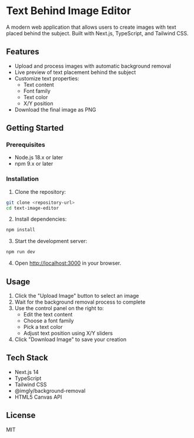 # Text Behind Image Editor

A modern web application that allows users to create images with text placed behind the subject. Built with Next.js, TypeScript, and Tailwind CSS.

## Features

- Upload and process images with automatic background removal
- Live preview of text placement behind the subject
- Customize text properties:
  - Text content
  - Font family
  - Text color
  - X/Y position
- Download the final image as PNG

## Getting Started

### Prerequisites

- Node.js 18.x or later
- npm 9.x or later

### Installation

1. Clone the repository:
```bash
git clone <repository-url>
cd text-image-editor
```

2. Install dependencies:
```bash
npm install
```

3. Start the development server:
```bash
npm run dev
```

4. Open [http://localhost:3000](http://localhost:3000) in your browser.

## Usage

1. Click the "Upload Image" button to select an image
2. Wait for the background removal process to complete
3. Use the control panel on the right to:
   - Edit the text content
   - Choose a font family
   - Pick a text color
   - Adjust text position using X/Y sliders
4. Click "Download Image" to save your creation

## Tech Stack

- Next.js 14
- TypeScript
- Tailwind CSS
- @imgly/background-removal
- HTML5 Canvas API

## License

MIT
